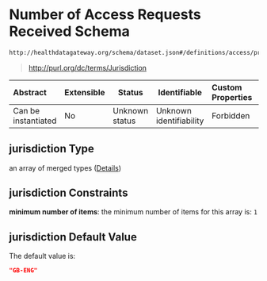 # Number of Access Requests Received Schema

```txt
http://healthdatagateway.org/schema/dataset.json#/definitions/access/properties/jurisdiction
```




> <http://purl.org/dc/terms/Jurisdiction>
>

| Abstract            | Extensible | Status         | Identifiable            | Custom Properties | Additional Properties | Access Restrictions | Defined In                                                                 |
| :------------------ | ---------- | -------------- | ----------------------- | :---------------- | --------------------- | ------------------- | -------------------------------------------------------------------------- |
| Can be instantiated | No         | Unknown status | Unknown identifiability | Forbidden         | Allowed               | none                | [dataset.schema.json\*](../out/dataset.schema.json "open original schema") |

## jurisdiction Type

an array of merged types ([Details](dataset-definitions-access-properties-number-of-access-requests-received-items.md))

## jurisdiction Constraints

**minimum number of items**: the minimum number of items for this array is: `1`

## jurisdiction Default Value

The default value is:

```json
"GB-ENG"
```
